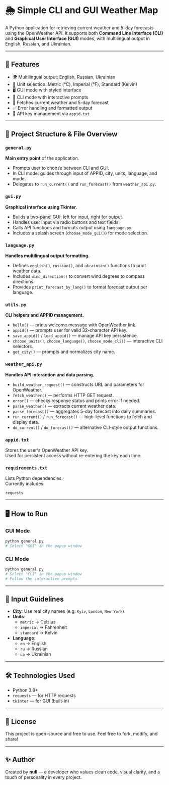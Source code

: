 # 🌦️ Simple CLI and GUI Weather Map

A Python application for retrieving current weather and 5-day forecasts using the OpenWeather API. It supports both **Command Line Interface (CLI)** and **Graphical User Interface (GUI)** modes, with multilingual output in English, Russian, and Ukrainian.

---

## 🚀 Features

- 🌍 Multilingual output: English, Russian, Ukrainian
- 📏 Unit selection: Metric (°C), Imperial (°F), Standard (Kelvin)
- 🖥️ GUI mode with styled interface
- 🧪 CLI mode with interactive prompts
- 📡 Fetches current weather and 5-day forecast
- ✅ Error handling and formatted output
- 🔑 API key management via `appid.txt`

---

## 📁 Project Structure & File Overview

### `general.py`
**Main entry point** of the application.  
- Prompts user to choose between CLI and GUI.
- In CLI mode: guides through input of APPID, city, units, language, and mode.
- Delegates to `run_current()` and `run_forecast()` from `weather_api.py`.

### `gui.py`
**Graphical interface using Tkinter.**  
- Builds a two-panel GUI: left for input, right for output.
- Handles user input via radio buttons and text fields.
- Calls API functions and formats output using `language.py`.
- Includes a splash screen (`choose_mode_gui()`) for mode selection.

### `language.py`
**Handles multilingual output formatting.**  
- Defines `english()`, `russian()`, and `ukrainian()` functions to print weather data.
- Includes `wind_direction()` to convert wind degrees to compass directions.
- Provides `print_forecast_by_lang()` to format forecast output per language.

### `utils.py`
**CLI helpers and APPID management.**  
- `hello()` — prints welcome message with OpenWeather link.
- `appid()` — prompts user for valid 32-character API key.
- `save_appid()` / `load_appid()` — manage API key persistence.
- `choose_units()`, `choose_language()`, `choose_mode_cli()` — interactive CLI selectors.
- `get_city()` — prompts and normalizes city name.

### `weather_api.py`
**Handles API interaction and data parsing.**  
- `build_weather_request()` — constructs URL and parameters for OpenWeather.
- `fetch_weather()` — performs HTTP GET request.
- `error()` — checks response status and prints error if needed.
- `parse_weather()` — extracts current weather data.
- `parse_forecast()` — aggregates 5-day forecast into daily summaries.
- `run_current()` / `run_forecast()` — high-level functions to fetch and display data.
- `do_current()` / `do_forecast()` — alternative CLI-style output functions.

### `appid.txt`
Stores the user's OpenWeather API key.  
Used for persistent access without re-entering the key each time.

### `requirements.txt`
Lists Python dependencies.  
Currently includes:
```
requests
```

---

## 🖥️ How to Run

### GUI Mode

```bash
python general.py
# Select "GUI" in the popup window
```

### CLI Mode

```bash
python general.py
# Select "CLI" in the popup window
# Follow the interactive prompts
```

---

## 📌 Input Guidelines

- **City**: Use real city names (e.g. `Kyiv`, `London`, `New York`)
- **Units**:
  - `metric` → Celsius
  - `imperial` → Fahrenheit
  - `standard` → Kelvin
- **Language**:
  - `en` → English
  - `ru` → Russian
  - `ua` → Ukrainian

---

## 🛠️ Technologies Used

- Python 3.8+
- `requests` — for HTTP requests
- `tkinter` — for GUI (built-in)

---

## 📄 License

This project is open-source and free to use. Feel free to fork, modify, and share!

---

## ✨ Author

Created by **null** — a developer who values clean code, visual clarity, and a touch of personality in every project.